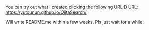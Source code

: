 You can try out what I created clicking the following URL:D
URL: https://yutounun.github.io/QiitaSearch/

Will write README.me within a few weeks. Pls just wait for a while.